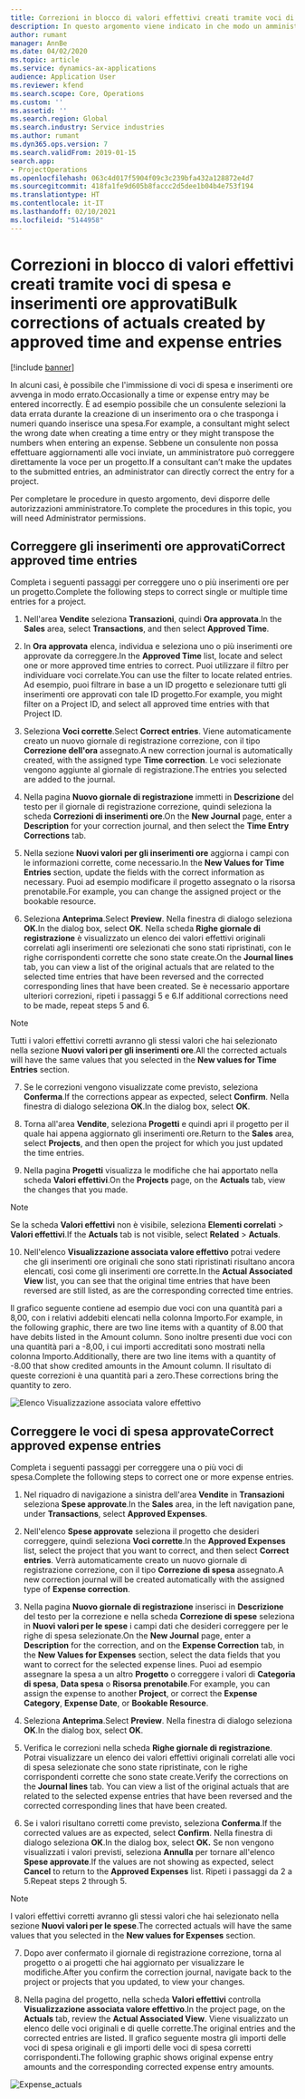 ```yaml
---
title: Correzioni in blocco di valori effettivi creati tramite voci di spesa e inserimenti ore approvati
description: In questo argomento viene indicato in che modo un amministratore può apportare correzioni singole o in blocco a voci di spesa e inserimenti ore precedentemente approvati, se la fatturazione non è completa.
author: rumant
manager: AnnBe
ms.date: 04/02/2020
ms.topic: article
ms.service: dynamics-ax-applications
audience: Application User
ms.reviewer: kfend
ms.search.scope: Core, Operations
ms.custom: ''
ms.assetid: ''
ms.search.region: Global
ms.search.industry: Service industries
ms.author: rumant
ms.dyn365.ops.version: 7
ms.search.validFrom: 2019-01-15
search.app:
- ProjectOperations
ms.openlocfilehash: 063c4d017f5904f09c3c239bfa432a128872e4d7
ms.sourcegitcommit: 418fa1fe9d605b8faccc2d5dee1b04b4e753f194
ms.translationtype: HT
ms.contentlocale: it-IT
ms.lasthandoff: 02/10/2021
ms.locfileid: "5144958"
---
```

# <a name="bulk-corrections-of-actuals-created-by-approved-time-and-expense-entries"></a><span data-ttu-id="bc1e4-103">Correzioni in blocco di valori effettivi creati tramite voci di spesa e inserimenti ore approvati</span><span class="sxs-lookup"><span data-stu-id="bc1e4-103">Bulk corrections of actuals created by approved time and expense entries</span></span>

[!include [banner](../includes/psa-now-project-operations.md)]

<span data-ttu-id="bc1e4-104">In alcuni casi, è possibile che l'immissione di voci di spesa e inserimenti ore avvenga in modo errato.</span><span class="sxs-lookup"><span data-stu-id="bc1e4-104">Occasionally a time or expense entry may be entered incorrectly.</span></span> <span data-ttu-id="bc1e4-105">È ad esempio possibile che un consulente selezioni la data errata durante la creazione di un inserimento ora o che trasponga i numeri quando inserisce una spesa.</span><span class="sxs-lookup"><span data-stu-id="bc1e4-105">For example, a consultant might select the wrong date when creating a time entry or they might transpose the numbers when entering an expense.</span></span> <span data-ttu-id="bc1e4-106">Sebbene un consulente non possa effettuare aggiornamenti alle voci inviate, un amministratore può correggere direttamente la voce per un progetto.</span><span class="sxs-lookup"><span data-stu-id="bc1e4-106">If a consultant can’t make the updates to the submitted entries, an administrator can directly correct the entry for a project.</span></span>

<span data-ttu-id="bc1e4-107">Per completare le procedure in questo argomento, devi disporre delle autorizzazioni amministratore.</span><span class="sxs-lookup"><span data-stu-id="bc1e4-107">To complete the procedures in this topic, you will need Administrator permissions.</span></span>

## <a name="correct-approved-time-entries"></a><span data-ttu-id="bc1e4-108">Correggere gli inserimenti ore approvati</span><span class="sxs-lookup"><span data-stu-id="bc1e4-108">Correct approved time entries</span></span>     

<span data-ttu-id="bc1e4-109">Completa i seguenti passaggi per correggere uno o più inserimenti ore per un progetto.</span><span class="sxs-lookup"><span data-stu-id="bc1e4-109">Complete the following steps to correct single or multiple time entries for a project.</span></span>

1. <span data-ttu-id="bc1e4-110">Nell'area **Vendite** seleziona **Transazioni**, quindi **Ora approvata**.</span><span class="sxs-lookup"><span data-stu-id="bc1e4-110">In the **Sales** area, select **Transactions**, and then select **Approved Time**.</span></span> 

2. <span data-ttu-id="bc1e4-111">In **Ora approvata** elenca, individua e seleziona uno o più inserimenti ore approvate da correggere.</span><span class="sxs-lookup"><span data-stu-id="bc1e4-111">In the **Approved Time** list, locate and select one or more approved time entries to correct.</span></span> <span data-ttu-id="bc1e4-112">Puoi utilizzare il filtro per individuare voci correlate.</span><span class="sxs-lookup"><span data-stu-id="bc1e4-112">You can use the filter to locate related entries.</span></span> <span data-ttu-id="bc1e4-113">Ad esempio, puoi filtrare in base a un ID progetto e selezionare tutti gli inserimenti ore approvati con tale ID progetto.</span><span class="sxs-lookup"><span data-stu-id="bc1e4-113">For example, you might filter on a Project ID, and select all approved time entries with that Project ID.</span></span>

3. <span data-ttu-id="bc1e4-114">Seleziona **Voci corrette**.</span><span class="sxs-lookup"><span data-stu-id="bc1e4-114">Select **Correct entries**.</span></span> <span data-ttu-id="bc1e4-115">Viene automaticamente creato un nuovo giornale di registrazione correzione, con il tipo **Correzione dell'ora** assegnato.</span><span class="sxs-lookup"><span data-stu-id="bc1e4-115">A new correction journal is automatically created, with the assigned type **Time correction**.</span></span> <span data-ttu-id="bc1e4-116">Le voci selezionate vengono aggiunte al giornale di registrazione.</span><span class="sxs-lookup"><span data-stu-id="bc1e4-116">The entries you selected are added to the journal.</span></span> 

4. <span data-ttu-id="bc1e4-117">Nella pagina **Nuovo giornale di registrazione** immetti in **Descrizione** del testo per il giornale di registrazione correzione, quindi seleziona la scheda **Correzioni di inserimenti ore**.</span><span class="sxs-lookup"><span data-stu-id="bc1e4-117">On the **New Journal** page, enter a **Description** for your correction journal, and then select the **Time Entry Corrections** tab.</span></span>  
5. <span data-ttu-id="bc1e4-118">Nella sezione **Nuovi valori per gli inserimenti ore** aggiorna i campi con le informazioni corrette, come necessario.</span><span class="sxs-lookup"><span data-stu-id="bc1e4-118">In the **New Values for Time Entries** section, update the fields with the correct information as necessary.</span></span> <span data-ttu-id="bc1e4-119">Puoi ad esempio modificare il progetto assegnato o la risorsa prenotabile.</span><span class="sxs-lookup"><span data-stu-id="bc1e4-119">For example, you can change the assigned project or the bookable resource.</span></span>

6. <span data-ttu-id="bc1e4-120">Seleziona **Anteprima**.</span><span class="sxs-lookup"><span data-stu-id="bc1e4-120">Select **Preview**.</span></span> <span data-ttu-id="bc1e4-121">Nella finestra di dialogo seleziona **OK**.</span><span class="sxs-lookup"><span data-stu-id="bc1e4-121">In the dialog box, select **OK**.</span></span> <span data-ttu-id="bc1e4-122">Nella scheda **Righe giornale di registrazione** è visualizzato un elenco dei valori effettivi originali correlati agli inserimenti ore selezionati che sono stati ripristinati, con le righe corrispondenti corrette che sono state create.</span><span class="sxs-lookup"><span data-stu-id="bc1e4-122">On the **Journal lines** tab, you can view a list of the original actuals that are related to the selected time entries that have been reversed and the corrected corresponding lines that have been created.</span></span> <span data-ttu-id="bc1e4-123">Se è necessario apportare ulteriori correzioni, ripeti i passaggi 5 e 6.</span><span class="sxs-lookup"><span data-stu-id="bc1e4-123">If additional corrections need to be made, repeat steps 5 and 6.</span></span> 

> [!NOTE]
> <span data-ttu-id="bc1e4-124">Tutti i valori effettivi corretti avranno gli stessi valori che hai selezionato nella sezione **Nuovi valori per gli inserimenti ore**.</span><span class="sxs-lookup"><span data-stu-id="bc1e4-124">All the corrected actuals will have the same values that you selected in the **New values for Time Entries** section.</span></span>

7. <span data-ttu-id="bc1e4-125">Se le correzioni vengono visualizzate come previsto, seleziona **Conferma**.</span><span class="sxs-lookup"><span data-stu-id="bc1e4-125">If the corrections appear as expected, select **Confirm**.</span></span> <span data-ttu-id="bc1e4-126">Nella finestra di dialogo seleziona **OK**.</span><span class="sxs-lookup"><span data-stu-id="bc1e4-126">In the dialog box, select **OK**.</span></span>

8. <span data-ttu-id="bc1e4-127">Torna all'area **Vendite**, seleziona **Progetti** e quindi apri il progetto per il quale hai appena aggiornato gli inserimenti ore.</span><span class="sxs-lookup"><span data-stu-id="bc1e4-127">Return to the **Sales** area, select **Projects**, and then open the project for which you just updated the time entries.</span></span> 

9. <span data-ttu-id="bc1e4-128">Nella pagina **Progetti** visualizza le modifiche che hai apportato nella scheda **Valori effettivi**.</span><span class="sxs-lookup"><span data-stu-id="bc1e4-128">On the **Projects** page, on the **Actuals** tab, view the changes that you made.</span></span> 

> [!NOTE]
> <span data-ttu-id="bc1e4-129">Se la scheda **Valori effettivi** non è visibile, seleziona **Elementi correlati** > **Valori effettivi**.</span><span class="sxs-lookup"><span data-stu-id="bc1e4-129">If the **Actuals** tab is not visible, select **Related** > **Actuals**.</span></span>  

10. <span data-ttu-id="bc1e4-130">Nell'elenco **Visualizzazione associata valore effettivo** potrai vedere che gli inserimenti ore originali che sono stati ripristinati risultano ancora elencati, così come gli inserimenti ore corrette.</span><span class="sxs-lookup"><span data-stu-id="bc1e4-130">In the **Actual Associated View** list, you can see that the original time entries that have been reversed are still listed, as are the corresponding corrected time entries.</span></span> 

<span data-ttu-id="bc1e4-131">Il grafico seguente contiene ad esempio due voci con una quantità pari a 8,00, con i relativi addebiti elencati nella colonna Importo.</span><span class="sxs-lookup"><span data-stu-id="bc1e4-131">For example, in the following graphic, there are two line items with a quantity of 8.00 that have debits listed in the Amount column.</span></span> <span data-ttu-id="bc1e4-132">Sono inoltre presenti due voci con una quantità pari a -8,00, i cui importi accreditati sono mostrati nella colonna Importo.</span><span class="sxs-lookup"><span data-stu-id="bc1e4-132">Additionally, there are two line items with a quantity of -8.00 that show credited amounts in the Amount column.</span></span> <span data-ttu-id="bc1e4-133">Il risultato di queste correzioni è una quantità pari a zero.</span><span class="sxs-lookup"><span data-stu-id="bc1e4-133">These corrections bring the quantity to zero.</span></span>

![Elenco Visualizzazione associata valore effettivo](https://github.com/MicrosoftDocs/dynamics-365-customer-engagement-pr/blob/bulk-corrections-actuals-created-by-approved-time-expense-entries.md/time-actuals.png)
 
## <a name="correct-approved-expense-entries"></a><span data-ttu-id="bc1e4-135">Correggere le voci di spesa approvate</span><span class="sxs-lookup"><span data-stu-id="bc1e4-135">Correct approved expense entries</span></span>

<span data-ttu-id="bc1e4-136">Completa i seguenti passaggi per correggere una o più voci di spesa.</span><span class="sxs-lookup"><span data-stu-id="bc1e4-136">Complete the following steps to correct one or more expense entries.</span></span> 

1. <span data-ttu-id="bc1e4-137">Nel riquadro di navigazione a sinistra dell'area **Vendite** in **Transazioni** seleziona **Spese approvate**.</span><span class="sxs-lookup"><span data-stu-id="bc1e4-137">In the **Sales** area, in the left navigation pane, under **Transactions**, select **Approved Expenses**.</span></span>

2. <span data-ttu-id="bc1e4-138">Nell'elenco **Spese approvate** seleziona il progetto che desideri correggere, quindi seleziona **Voci corrette**.</span><span class="sxs-lookup"><span data-stu-id="bc1e4-138">In the **Approved Expenses** list, select the project that you want to correct, and then select **Correct entries**.</span></span> <span data-ttu-id="bc1e4-139">Verrà automaticamente creato un nuovo giornale di registrazione correzione, con il tipo **Correzione di spesa** assegnato.</span><span class="sxs-lookup"><span data-stu-id="bc1e4-139">A new correction journal will be created automatically with the assigned type of **Expense correction**.</span></span> 

3. <span data-ttu-id="bc1e4-140">Nella pagina **Nuovo giornale di registrazione** inserisci in **Descrizione** del testo per la correzione e nella scheda **Correzione di spese** seleziona in **Nuovi valori per le spese** i campi dati che desideri correggere per le righe di spesa selezionate.</span><span class="sxs-lookup"><span data-stu-id="bc1e4-140">On the **New Journal** page, enter a **Description** for the correction, and on the **Expense Correction** tab, in the **New Values for Expenses** section, select the data fields that you want to correct for the selected expense lines.</span></span> <span data-ttu-id="bc1e4-141">Puoi ad esempio assegnare la spesa a un altro **Progetto** o correggere i valori di **Categoria di spesa**, **Data spesa** o **Risorsa prenotabile**.</span><span class="sxs-lookup"><span data-stu-id="bc1e4-141">For example, you can assign the expense to another **Project**, or correct the **Expense Category**, **Expense Date**, or **Bookable Resource**.</span></span>

4. <span data-ttu-id="bc1e4-142">Seleziona **Anteprima**.</span><span class="sxs-lookup"><span data-stu-id="bc1e4-142">Select **Preview**.</span></span> <span data-ttu-id="bc1e4-143">Nella finestra di dialogo seleziona **OK**.</span><span class="sxs-lookup"><span data-stu-id="bc1e4-143">In the dialog box, select **OK**.</span></span> 

5. <span data-ttu-id="bc1e4-144">Verifica le correzioni nella scheda **Righe giornale di registrazione**. Potrai visualizzare un elenco dei valori effettivi originali correlati alle voci di spesa selezionate che sono state ripristinate, con le righe corrispondenti corrette che sono state create.</span><span class="sxs-lookup"><span data-stu-id="bc1e4-144">Verify the corrections on the **Journal lines** tab. You can view a list of the original actuals that are related to the selected expense entries that have been reversed and the corrected corresponding lines that have been created.</span></span>

6. <span data-ttu-id="bc1e4-145">Se i valori risultano corretti come previsto, seleziona **Conferma**.</span><span class="sxs-lookup"><span data-stu-id="bc1e4-145">If the corrected values are as expected, select **Confirm**.</span></span> <span data-ttu-id="bc1e4-146">Nella finestra di dialogo seleziona **OK**.</span><span class="sxs-lookup"><span data-stu-id="bc1e4-146">In the dialog box, select **OK.**</span></span> <span data-ttu-id="bc1e4-147">Se non vengono visualizzati i valori previsti, seleziona **Annulla** per tornare all'elenco **Spese approvate**.</span><span class="sxs-lookup"><span data-stu-id="bc1e4-147">If the values are not showing as expected, select **Cancel** to return to the **Approved Expenses** list.</span></span> <span data-ttu-id="bc1e4-148">Ripeti i passaggi da 2 a 5.</span><span class="sxs-lookup"><span data-stu-id="bc1e4-148">Repeat steps 2 through 5.</span></span> 

> [!NOTE]
> <span data-ttu-id="bc1e4-149">I valori effettivi corretti avranno gli stessi valori che hai selezionato nella sezione **Nuovi valori per le spese**.</span><span class="sxs-lookup"><span data-stu-id="bc1e4-149">The corrected actuals will have the same values that you selected in the **New values for Expenses** section.</span></span>

7. <span data-ttu-id="bc1e4-150">Dopo aver confermato il giornale di registrazione correzione, torna al progetto o ai progetti che hai aggiornato per visualizzare le modifiche.</span><span class="sxs-lookup"><span data-stu-id="bc1e4-150">After you confirm the correction journal, navigate back to the project or projects that you updated, to view your changes.</span></span>  

8. <span data-ttu-id="bc1e4-151">Nella pagina del progetto, nella scheda **Valori effettivi** controlla **Visualizzazione associata valore effettivo**.</span><span class="sxs-lookup"><span data-stu-id="bc1e4-151">In the project page, on the **Actuals** tab, review the **Actual Associated View**.</span></span> <span data-ttu-id="bc1e4-152">Viene visualizzato un elenco delle voci originali e di quelle corrette.</span><span class="sxs-lookup"><span data-stu-id="bc1e4-152">The original entries and the corrected entries are listed.</span></span> <span data-ttu-id="bc1e4-153">Il grafico seguente mostra gli importi delle voci di spesa originali e gli importi delle voci di spesa corretti corrispondenti.</span><span class="sxs-lookup"><span data-stu-id="bc1e4-153">The following graphic shows original expense entry amounts and the corresponding corrected expense entry amounts.</span></span> 

![Expense_actuals](https://user-images.githubusercontent.com/60806505/77122219-4cd52900-69fa-11ea-8349-ccd2ffebf640.png)

